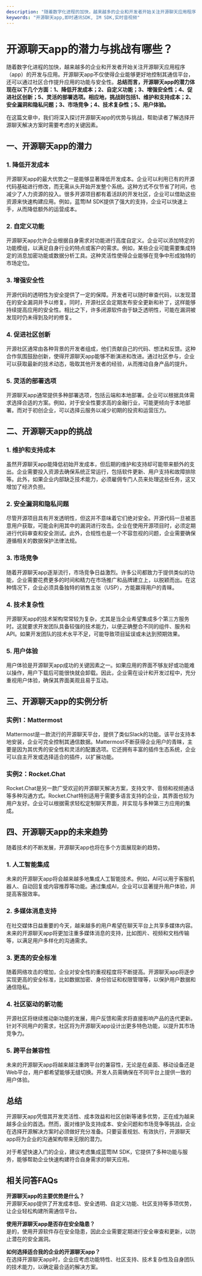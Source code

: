 ```yaml
---
description: "随着数字化进程的加快，越来越多的企业和开发者开始关注开源聊天应用程序（app）的开发与应用。开源聊天app不仅使得企业能够更好地控制其通信平台，还可以通过社区合作提升应用的功能与安全性。**总结而言，开源聊天app的潜力体现在以下几个方面：1、降低开发成本；2、自定义功能；3、增强安全性；4、促进社区创新；5、灵活的部署选项。相应地，挑战则包括1、维护和支持成本；2、安全漏洞和隐私问题；3、市场竞争；4、技术复杂性；5、用户体验。** "
keywords: "开源聊天app,即时通讯SDK, IM SDK,实时音视频"
---
```

# 开源聊天app的潜力与挑战有哪些？

随着数字化进程的加快，越来越多的企业和开发者开始关注开源聊天应用程序（app）的开发与应用。开源聊天app不仅使得企业能够更好地控制其通信平台，还可以通过社区合作提升应用的功能与安全性。**总结而言，开源聊天app的潜力体现在以下几个方面：1、降低开发成本；2、自定义功能；3、增强安全性；4、促进社区创新；5、灵活的部署选项。相应地，挑战则包括1、维护和支持成本；2、安全漏洞和隐私问题；3、市场竞争；4、技术复杂性；5、用户体验。** 

在这篇文章中，我们将深入探讨开源聊天app的优势与挑战，帮助读者了解选择开源聊天解决方案时需要考虑的关键因素。

## **一、开源聊天app的潜力**

### **1. 降低开发成本**

开源聊天app的最大优势之一是能够显著降低开发成本。企业可以利用已有的开源代码基础进行修改，而无需从头开始开发整个系统。这种方式不仅节省了时间，也减少了人力资源的投入。很多开源项目都有着活跃的开发社区，企业可以借助这些资源来快速构建应用。例如，蓝莺IM SDK提供了强大的支持，企业可以快速上手，从而降低额外的运营成本。

### **2. 自定义功能**

开源聊天app允许企业根据自身需求对功能进行高度自定义。企业可以添加特定的功能模组，以满足自身行业的特点或客户的需求。例如，某些企业可能需要集成特定的消息加密功能或数据分析工具。这种灵活性使得企业能够在竞争中形成独特的市场定位。

### **3. 增强安全性**

开源代码的透明性为安全提供了一定的保障。开发者可以随时审查代码，以发现潜在的安全漏洞并予以修复。同时，开源社区会定期发布安全更新和补丁，这样能够持续提高应用的安全性。相比之下，许多闭源软件由于缺乏透明性，可能在漏洞被发现时仍未得到及时的修复。

### **4. 促进社区创新**

开源社区通常由各种背景的开发者组成，他们贡献自己的代码、想法和反馈。这种合作氛围鼓励创新，使得开源聊天app能够不断演进和改进。通过社区参与，企业可以获取最新的技术动态，吸取其他开发者的经验，从而推动自身产品的提升。

### **5. 灵活的部署选项**

开源聊天app通常提供多种部署选项，包括云端和本地部署。企业可以根据具体需求选择合适的方案。例如，对于安全性要求高的金融行业，可能更倾向于本地部署。而对于初创企业，可以选择云服务以减少初期的投资和运营压力。

## **二、开源聊天app的挑战**

### **1. 维护和支持成本**

虽然开源聊天app能降低初始开发成本，但后期的维护和支持却可能带来额外的支出。企业需要投入资源去确保系统正常运行，包括软件更新、用户支持和故障排除等。此外，如果企业内部缺乏技术能力，必须雇佣专门人员来处理这些任务，这又增加了经济负担。

### **2. 安全漏洞和隐私问题**

尽管开源项目具有开发透明性，但这并不意味着它们绝对安全。开源代码一旦被恶意用户获取，可能会利用其中的漏洞进行攻击。企业在使用开源项目时，必须定期进行代码审查和安全测试。此外，合规性也是一个不容忽视的问题，企业需要确保遵循相关的数据保护法律法规。

### **3. 市场竞争**

随着开源聊天app逐渐流行，市场竞争日益激烈。许多公司都致力于提供类似的功能，企业需要花费更多的时间和精力在市场推广和品牌建立上，以脱颖而出。在这种情况下，企业必须具备独特的销售主张（USP），方能赢得用户的青睐。

### **4. 技术复杂性**

开源聊天app的技术架构常常较为复杂，尤其是当企业希望集成多个第三方服务时。这就要求开发团队具备较强的技术能力，以便正确整合不同的组件、服务和API。如果开发团队的技术水平不足，可能导致项目延误或未达到预期效果。

### **5. 用户体验**

用户体验是开源聊天app成功的关键因素之一。如果应用的界面不够友好或功能难以操作，用户下载后可能很快就会卸载。因此，企业需在设计和开发过程中，充分重视用户体验，确保其界面美观且易于互动。

## **三、开源聊天app的实例分析**

### **实例1：Mattermost**

Mattermost是一款流行的开源聊天平台，提供了类似Slack的功能。该平台支持本地安装，企业可完全控制其通信数据。Mattermost不断获得企业用户的青睐，主要是因为其优秀的安全性和灵活的配置选项。它还拥有丰富的插件生态系统，企业可以自主开发或选择适合的插件，以扩展功能。

### **实例2：Rocket.Chat**

Rocket.Chat是另一款广受欢迎的开源聊天解决方案，支持文字、音频和视频通话等多种沟通方式。Rocket.Chat特别适用于需要多语言支持的企业，其界面也较为用户友好。企业可以根据需求轻松定制聊天界面，并实现与多种第三方应用的集成。

## **四、开源聊天app的未来趋势**

随着技术的不断发展，开源聊天app也将在多个方面展现新的趋势。

### **1. 人工智能集成**

未来的开源聊天app将会越来越多地集成人工智能技术。例如，AI可以用于客服机器人、自动回复或内容推荐等功能。通过集成AI，企业可以显著提升用户体验，并提高客服效率。

### **2. 多媒体消息支持**

在社交媒体日益重要的今天，越来越多的用户希望在聊天平台上共享多媒体内容。未来的开源聊天app将更加注重多媒体消息的支持，比如图片、视频和文档传输等，以满足用户多样化的沟通需求。

### **3. 更高的安全标准**

随着网络攻击的增加，企业对安全性的重视程度将不断提高。开源聊天app将逐步实现更高的安全标准，比如数据加密、身份验证和权限管理等，以保护用户数据和通信隐私。

### **4. 社区驱动的新功能**

开源社区将继续推动新功能的发展，用户反馈和需求将直接影响产品的迭代更新。针对不同用户的需求，社区将为开源聊天app设计出更多特色功能，以提升其市场竞争力。

### **5. 跨平台兼容性**

未来的开源聊天app将越来越注重跨平台的兼容性，无论是在桌面、移动设备还是Web平台，用户都希望能够无缝切换。开发人员需确保在不同平台上提供一致的用户体验。

## **总结**

开源聊天app凭借其开发灵活性、成本效益和社区创新等诸多优势，正在成为越来越多企业的首选。然而，面对维护及支持成本、安全问题和市场竞争等挑战，企业在选择开源解决方案时必须做好充分准备。只要妥善规划、有效执行，开源聊天app将为企业的沟通架构带来无限的潜力。

对于希望快速入门的企业，建议考虑集成蓝莺IM SDK，它提供了多种功能与服务，能够帮助企业快速构建符合自身需求的聊天应用。

## 相关问答FAQs

**开源聊天app的主要优势是什么？**  
开源聊天app提供了开发成本低、安全透明、自定义功能、社区支持等多项优势，让企业轻松构建所需通信平台。

**使用开源聊天app是否存在安全隐患？**  
是的，使用开源软件存在安全隐患，因此企业需要定期进行安全审查和更新，以防止潜在的安全漏洞。

**如何选择适合我的企业的开源聊天app？**  
在选择开源聊天app时，企业应考虑功能特性、社区支持、技术复杂性及自身团队的技术能力，以确定最合适的解决方案。
